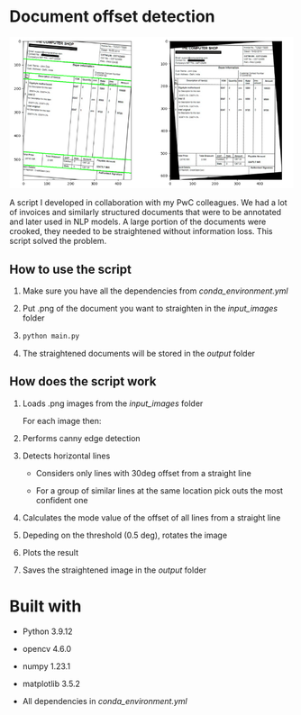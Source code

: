 # Document offset detection

![Screenshot](/assets/showcase.png)

A script I developed in collaboration with my PwC colleagues. We had a lot of invoices and similarly structured documents that were to be annotated and later used in NLP models. A large portion of the documents were crooked, they needed to be straightened without information loss. This script solved the problem.

## How to use the script

1. Make sure you have all the dependencies from *conda_environment.yml*

2. Put .png of the document you want to straighten in the *input_images* folder

3. ```bash
   python main.py
   ```

4. The straightened documents will be stored in the *output* folder

## How does the script work

1. Loads .png images from the *input_images* folder
   
   For each image then:

2. Performs canny edge detection

3. Detects horizontal lines
   
   - Considers only lines with 30deg offset from a straight line
   
   - For a group of similar lines at the same location pick outs the most confident one 

4. Calculates the mode value of the offset of all lines from a straight line

5. Depeding on the threshold (0.5 deg), rotates the image

6. Plots the result

7. Saves the straightened image in the *output* folder

# Built with

- Python 3.9.12

- opencv 4.6.0

- numpy 1.23.1

- matplotlib 3.5.2

- All dependencies in *conda_environment.yml*

